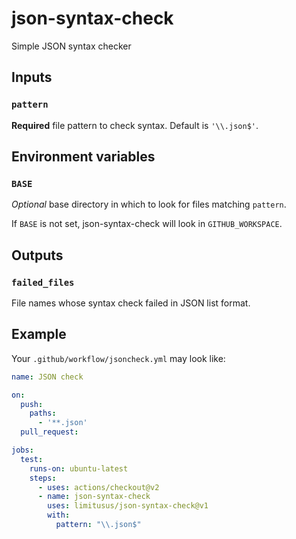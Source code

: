 # json-syntax-check

Simple JSON syntax checker

## Inputs

### `pattern`

**Required** file pattern to check syntax. Default is `'\\.json$'`.

## Environment variables

### `BASE`

*Optional* base directory in which to look for files matching `pattern`.

If `BASE` is not set, json-syntax-check will look in `GITHUB_WORKSPACE`.

## Outputs

### `failed_files`

File names whose syntax check failed in JSON list format.

## Example

Your `.github/workflow/jsoncheck.yml` may look like:

```yaml
name: JSON check

on:
  push:
    paths:
      - '**.json'
  pull_request:

jobs:
  test:
    runs-on: ubuntu-latest
    steps:
      - uses: actions/checkout@v2
      - name: json-syntax-check
        uses: limitusus/json-syntax-check@v1
        with:
          pattern: "\\.json$"
```
